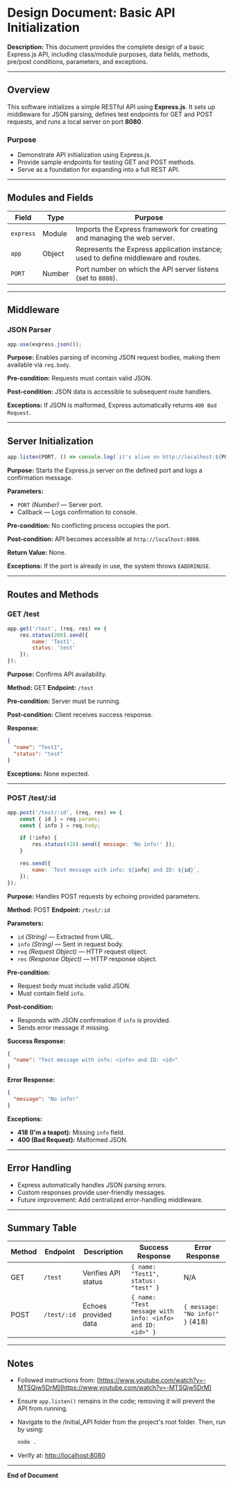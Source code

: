 # Design Document: Basic API Initialization

**Description:** This document provides the complete design of a basic Express.js API, including class/module purposes, data fields, methods, pre/post conditions, parameters, and exceptions.

---

## Overview

This software initializes a simple RESTful API using **Express.js**. It sets up middleware for JSON parsing, defines test endpoints for GET and POST requests, and runs a local server on port **8080**.

### Purpose

* Demonstrate API initialization using Express.js.
* Provide sample endpoints for testing GET and POST methods.
* Serve as a foundation for expanding into a full REST API.

---

## Modules and Fields

| Field     | Type   | Purpose                                                                            |
| --------- | ------ | ---------------------------------------------------------------------------------- |
| `express` | Module | Imports the Express framework for creating and managing the web server.            |
| `app`     | Object | Represents the Express application instance; used to define middleware and routes. |
| `PORT`    | Number | Port number on which the API server listens (set to `8080`).                       |

---

## Middleware

### **JSON Parser**

```js
app.use(express.json());
```

**Purpose:** Enables parsing of incoming JSON request bodies, making them available via `req.body`.

**Pre-condition:** Requests must contain valid JSON.

**Post-condition:** JSON data is accessible to subsequent route handlers.

**Exceptions:** If JSON is malformed, Express automatically returns `400 Bad Request`.

---

## Server Initialization

```js
app.listen(PORT, () => console.log(`it's alive on http://localhost:${PORT}`));
```

**Purpose:** Starts the Express.js server on the defined port and logs a confirmation message.

**Parameters:**

* `PORT` *(Number)* — Server port.
* Callback — Logs confirmation to console.

**Pre-condition:** No conflicting process occupies the port.

**Post-condition:** API becomes accessible at `http://localhost:8080`.

**Return Value:** None.

**Exceptions:** If the port is already in use, the system throws `EADDRINUSE`.

---

## Routes and Methods

### **GET /test**

```js
app.get('/test', (req, res) => {
    res.status(200).send({
        name: 'Test1',
        status: 'test'
    });
});
```

**Purpose:** Confirms API availability.

**Method:** GET
**Endpoint:** `/test`

**Pre-condition:** Server must be running.

**Post-condition:** Client receives success response.

**Response:**

```json
{
  "name": "Test1",
  "status": "test"
}
```

**Exceptions:** None expected.

---

### **POST /test/:id**

```js
app.post('/test/:id', (req, res) => {
    const { id } = req.params;
    const { info } = req.body;

    if (!info) {
        res.status(418).send({ message: 'No info!' });
    }

    res.send({
        name: `Test message with info: ${info} and ID: ${id}`,
    });
});
```

**Purpose:** Handles POST requests by echoing provided parameters.

**Method:** POST
**Endpoint:** `/test/:id`

**Parameters:**

* `id` *(String)* — Extracted from URL.
* `info` *(String)* — Sent in request body.
* `req` *(Request Object)* — HTTP request object.
* `res` *(Response Object)* — HTTP response object.

**Pre-condition:**

* Request body must include valid JSON.
* Must contain field `info`.

**Post-condition:**

* Responds with JSON confirmation if `info` is provided.
* Sends error message if missing.

**Success Response:**

```json
{
  "name": "Test message with info: <info> and ID: <id>"
}
```

**Error Response:**

```json
{
  "message": "No info!"
}
```

**Exceptions:**

* **418 (I'm a teapot):** Missing `info` field.
* **400 (Bad Request):** Malformed JSON.

---

## Error Handling

* Express automatically handles JSON parsing errors.
* Custom responses provide user-friendly messages.
* Future improvement: Add centralized error-handling middleware.

---

## Summary Table

| Method | Endpoint    | Description          | Success Response                                          | Error Response                  |
| ------ | ----------- | -------------------- | --------------------------------------------------------- | ------------------------------- |
| GET    | `/test`     | Verifies API status  | `{ name: "Test1", status: "test" }`                       | N/A                             |
| POST   | `/test/:id` | Echoes provided data | `{ name: "Test message with info: <info> and ID: <id>" }` | `{ message: "No info!" }` (418) |

---

## Notes

* Followed instructions from: [https://www.youtube.com/watch?v=-MTSQjw5DrM](https://www.youtube.com/watch?v=-MTSQjw5DrM)
* Ensure `app.listen()` remains in the code; removing it will prevent the API from running.
* Navigate to the /Initial_API folder from the project's root folder. Then, run by using:

  ```bash
  node .
  ```
* Verify at: [http://localhost:8080](http://localhost:8080)

---

**End of Document**
